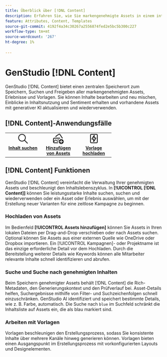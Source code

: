 ```yaml
---
title: Überblick über [!DNL Content]
description: Erfahren Sie, wie Sie markengenehmigte Assets in einem intuitiven Portal finden, bearbeiten, wiederverwenden und freigeben können.
feature: Attributes, Content, Templates
source-git-commit: 4192f4a34c30267a2556874fed2e5bc5b300c227
workflow-type: tm+mt
source-wordcount: '267'
ht-degree: 1%

---
```



# GenStudio [!DNL Content]

GenStudio [!DNL Content] bietet einen zentralen Speicherort zum Speichern, Suchen und Freigeben aller markengenehmigten Assets, Erlebnisse und Vorlagen. Sie können Inhalte bearbeiten und neu mischen, Einblicke in Inhaltsnutzung und Sentiment erhalten und vorhandene Assets mit generativer KI aktualisieren und wiederverwenden.

## [!DNL Content]-Anwendungsfälle 

<table style="table-layout:fixed">
<tr style="border: 0;">
   <td align="center" valign="top" width="100">
      <a href="../content/manage-assets.md#search">
      <img alt="Lupe" src="../../assets/icons/icon-search.svg" width="35">
      </a>
      <div>
         <a href="../content/manage-assets.md#search">
         <strong>Inhalt suchen</strong>
         </a>
      </div>
   </td>
   <td align="center" valign="top" width="100">
      <a href="../content/manage-assets.md">
      <img alt="Bilder mit Pluszeichen" src="../../assets/icons/icon-addContent.svg" width="35">
      </a>
      <div>
         <a href="../content/manage-assets.md">
         <strong>Hinzufügen von Assets</strong>
         </a>
      </div>
   </td>
<!--
   <td align="center" valign="top" width="100">
      <a href="../content/manage-assets.md#search">
      <img alt="sparkle and new asset" src="../../assets/icons/icon-AIVariation.svg" width="35">
      </a>
      <div>
         <a href="../content/manage-assets.md#search">
         <strong>Refresh content</strong>
         </a>
      </div>
   </td>
-->
   <td align="center" valign="top" width="100">
      <a href="../content/use-templates.md">
      <img alt="Blitz auf dem Asset" src="../../assets/icons/icon-template.svg" width="35">
      </a>
      <div>
         <a href="../content/use-templates.md#upload-a-template">
         <strong>Vorlage hochladen</strong>
         </a>
      </div>
   </td>
</tr>
</table>

## [!DNL Content] Funktionen

GenStudio [!DNL Content] vereinfacht die Verwaltung Ihrer genehmigten Assets und beschleunigt den Inhaltslebenszyklus. In **[!UICONTROL [!DNL Content]]** können Sie leistungsstarke Inhalte suchen, suchen und wiederverwenden oder ein Asset oder Erlebnis auswählen, um mit der Erstellung neuer Varianten für eine zeitlose Kampagne zu beginnen.

### Hochladen von Assets

Im Bedienfeld **[!UICONTROL Assets hinzufügen]** können Sie Assets in Ihren lokalen Dateien per Drag-and-Drop verschieben oder nach Assets suchen. Optional können Sie Assets aus einer externen Quelle wie OneDrive oder Dropbox importieren. Ein [!UICONTROL Kampagnen]- oder Projektname ist das einzige erforderliche Detail vor dem Hochladen. Durch die Bereitstellung weiterer Details wie Keywords können alle Mitarbeiter relevante Inhalte schnell identifizieren und abrufen.

### Suche und Suche nach genehmigten Inhalten

Beim Speichern genehmigter Assets behält [!DNL Content] die Rich-Metadaten, den Generierungskontext und den Prüfverlauf bei. Asset-Details helfen, Suchergebnisse mithilfe von Filter- und Suchzeichenfolgen schnell einzuschränken. GenStudio AI identifiziert und speichert bestimmte Details, wie z. B. Farbe, automatisch. Die Suche nach `blue` im Suchfeld schränkt die Inhaltsliste auf Assets ein, die als blau markiert sind.

### Arbeiten mit Vorlagen

Vorlagen beschleunigen den Erstellungsprozess, sodass Sie konsistente Inhalte über mehrere Kanäle hinweg generieren können. Vorlagen bieten einen Ausgangspunkt im Erstellungsprozess mit vorkonfigurierten Layouts und Designelementen.
